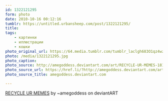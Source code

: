 ```yaml
---
id: 1322121295
form: photo
date: 2010-10-16 00:12:16
tumblr: https://untitled.urbansheep.com/post/1322121295/
title:
tags:
    - картинки
    - иллюстрации
    - кошки
photo_original_url: https://64.media.tumblr.com/tumblr_laclgh683O1qz4wzio1_640.jpg
photo: /media/1322121295.jpg
photo_caption: 
photo_source: http://amegoddess.deviantart.com/art/RECYCLE-UR-MEMES-181170710?q=&qo=
photo_source_url: https://href.li/?http://amegoddess.deviantart.com/art/RECYCLE-UR-MEMES-181170710?q=&qo=
photo_source_title: amegoddess.deviantart.com

---
```


<p><a href="http://amegoddess.deviantart.com/art/RECYCLE-UR-MEMES-181170710?q=&qo=">RECYCLE UR MEMES</a> by ~amegoddess on deviantART</p>
